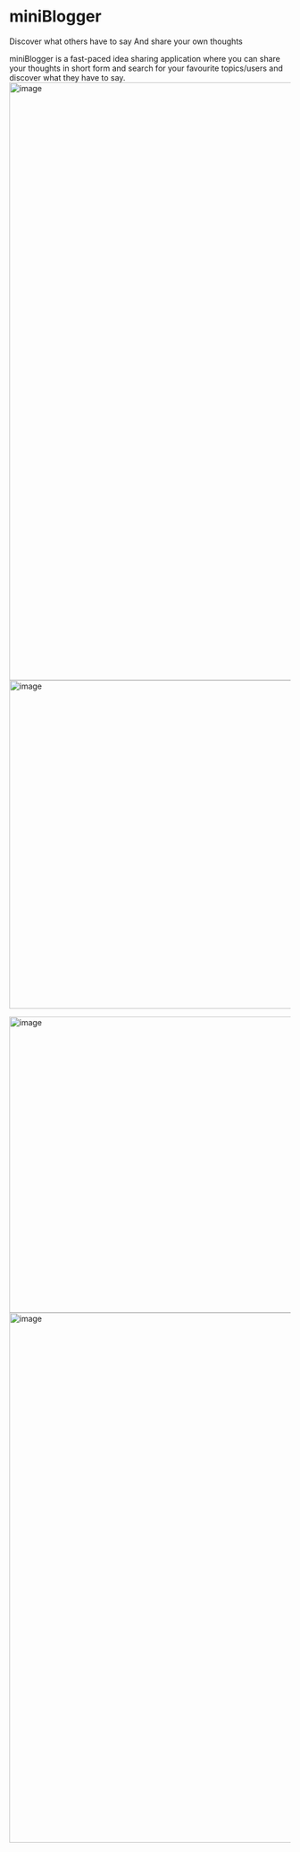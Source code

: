 # miniBlogger


Discover what others have to say
And share your own thoughts

miniBlogger is a fast-paced idea sharing application where you can share your thoughts in short form and search for your favourite topics/users and discover what they have to say.
<img width="1068" alt="image" src="https://github.com/nwadhera13/miniBlogger/assets/68321799/b54a54dc-b98c-4e7a-aa96-ca88f9eb8e98">
<img width="587" alt="image" src="https://github.com/nwadhera13/miniBlogger/assets/68321799/271347b7-0e38-4597-86e2-c6066db23c6b">

<img width="529" alt="image" src="https://github.com/nwadhera13/miniBlogger/assets/68321799/dd2493c6-ee20-447e-957a-a0930ab4687f">
<img width="947" alt="image" src="https://github.com/nwadhera13/miniBlogger/assets/68321799/50fbd1bd-b19e-4011-9ad3-14237a10532f">


